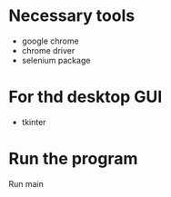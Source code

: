 # Necessary tools
- google chrome
- chrome driver
- selenium package

# For thd desktop GUI
- tkinter

# Run the program

Run main